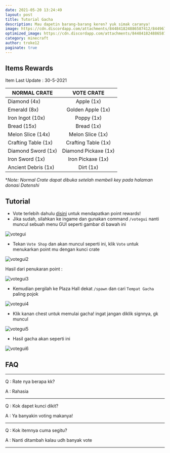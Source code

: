 ```yaml
---
date: 2021-05-20 13:24:49
layout: post
title: Tutorial Gacha
description: Mau dapetin barang-barang keren? yuk simak caranya!
image: https://cdn.discordapp.com/attachments/844841824886587412/844967343444590623/gacha-crate.png
optimized_image: https://cdn.discordapp.com/attachments/844841824886587412/844967343444590623/gacha-crate.png
category: minecraft
author: troke12
paginate: true
---
```

## Items Rewards

Item Last Update : 30-5-2021

| NORMAL CRATE | VOTE CRATE  |
|---|:-:|
| Diamond (4x)  |  Apple (1x) |
| Emerald (8x)  |  Golden Apple (1x) |
| Iron Ingot (10x)  | Poppy (1x)  |
| Bread (15x)  | Bread (1x)  |
| Melon Slice (14x)  | Melon Slice (1x) |
| Crafting Table (1x)  | Crafting Table (1x)  |
| Diamond Sword (1x)  | Diamond Pickaxe (1x)  |
| Iron Sword (1x) | Iron Pickaxe (1x) |
| Ancient Debris (1x)  | Dirt (1x)  |

**Note: Normal Crate dapat dibuka setelah membeli key pada halaman donasi Datenshi*

## Tutorial

* Vote terlebih dahulu [disini](https://link.troke.id/vote-mc) untuk mendapatkan point rewards!
* Jika sudah, silahkan ke ingame dan gunakan command `/votegui` nanti muncul sebuah menu GUI seperti gambar di bawah ini

![votegui](https://cdn.discordapp.com/attachments/844841824886587412/844969139864862760/2021-05-20_23.50.35.png)

* Tekan `Vote Shop` dan akan muncul seperti ini, klik `Vote` untuk menukarkan point mu dengan kunci crate

![votegui2](https://cdn.discordapp.com/attachments/844841824886587412/844973616876617728/2021-05-21_00.23.11.png)

Hasil dari penukaran point :

![votegui3](https://cdn.discordapp.com/attachments/844841824886587412/844974115911630870/unknown.png)

* Kemudian pergilah ke Plaza Hall dekat `/spawn` dan cari `Tempat Gacha` paling pojok

![votegui4](https://cdn.discordapp.com/attachments/844841824886587412/844969140230160434/2021-05-20_23.50.57.png)

* Klik kanan chest untuk memulai gacha! ingat jangan diklik signnya, gk muncul

![votegui5](https://cdn.discordapp.com/attachments/844841824886587412/844969141160902696/2021-05-20_23.50.59.png)

* Hasil gacha akan seperti ini

![votegui6](https://cdn.discordapp.com/attachments/844841824886587412/844974928054190090/unknown.png)

## FAQ

- - -

Q : Rate nya berapa kk?

A : Rahasia

- - -

Q : Kok dapet kunci dikit?

A : Ya banyakin voting makanya!

- - -

Q : Kok itemnya cuma segitu?

A : Nanti ditambah kalau udh banyak vote

- - -